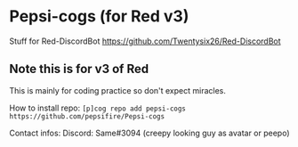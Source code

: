 # Pepsi-cogs (for Red v3)
Stuff for Red-DiscordBot
https://github.com/Twentysix26/Red-DiscordBot

## Note this is for v3 of Red

This is mainly for coding practice so don't expect miracles.

How to install repo: `[p]cog repo add pepsi-cogs https://github.com/pepsifire/Pepsi-cogs`

Contact infos:
Discord: Same#3094 (creepy looking guy as avatar or peepo)
